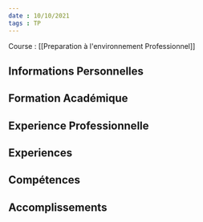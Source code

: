 ```yaml
---
date : 10/10/2021
tags : TP
---
```

Course : [[Preparation à l'environnement Professionnel]]

## Informations Personnelles
## Formation Académique
## Experience Professionnelle
## Experiences 
## Compétences
## Accomplissements 